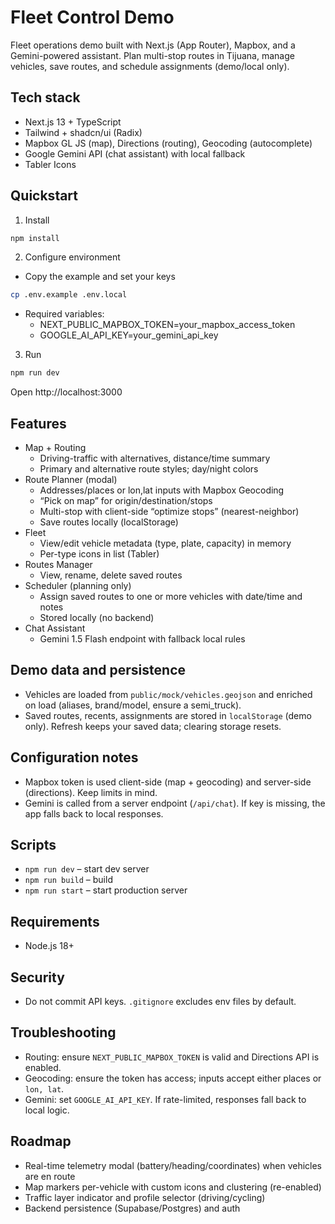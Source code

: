 # Fleet Control Demo

Fleet operations demo built with Next.js (App Router), Mapbox, and a Gemini-powered assistant. Plan multi-stop routes in Tijuana, manage vehicles, save routes, and schedule assignments (demo/local only).

## Tech stack
- Next.js 13 + TypeScript
- Tailwind + shadcn/ui (Radix)
- Mapbox GL JS (map), Directions (routing), Geocoding (autocomplete)
- Google Gemini API (chat assistant) with local fallback
- Tabler Icons

## Quickstart
1) Install
```bash
npm install
```

2) Configure environment
- Copy the example and set your keys
```bash
cp .env.example .env.local
```
- Required variables:
  - NEXT_PUBLIC_MAPBOX_TOKEN=your_mapbox_access_token
  - GOOGLE_AI_API_KEY=your_gemini_api_key

3) Run
```bash
npm run dev
```
Open http://localhost:3000

## Features
- Map + Routing
  - Driving-traffic with alternatives, distance/time summary
  - Primary and alternative route styles; day/night colors
- Route Planner (modal)
  - Addresses/places or lon,lat inputs with Mapbox Geocoding
  - “Pick on map” for origin/destination/stops
  - Multi-stop with client-side “optimize stops” (nearest-neighbor)
  - Save routes locally (localStorage)
- Fleet
  - View/edit vehicle metadata (type, plate, capacity) in memory
  - Per-type icons in list (Tabler)
- Routes Manager
  - View, rename, delete saved routes
- Scheduler (planning only)
  - Assign saved routes to one or more vehicles with date/time and notes
  - Stored locally (no backend)
- Chat Assistant
  - Gemini 1.5 Flash endpoint with fallback local rules

## Demo data and persistence
- Vehicles are loaded from `public/mock/vehicles.geojson` and enriched on load (aliases, brand/model, ensure a semi_truck).
- Saved routes, recents, assignments are stored in `localStorage` (demo only). Refresh keeps your saved data; clearing storage resets.

## Configuration notes
- Mapbox token is used client-side (map + geocoding) and server-side (directions). Keep limits in mind.
- Gemini is called from a server endpoint (`/api/chat`). If key is missing, the app falls back to local responses.

## Scripts
- `npm run dev` – start dev server
- `npm run build` – build
- `npm run start` – start production server

## Requirements
- Node.js 18+

## Security
- Do not commit API keys. `.gitignore` excludes env files by default.

## Troubleshooting
- Routing: ensure `NEXT_PUBLIC_MAPBOX_TOKEN` is valid and Directions API is enabled.
- Geocoding: ensure the token has access; inputs accept either places or `lon, lat`.
- Gemini: set `GOOGLE_AI_API_KEY`. If rate-limited, responses fall back to local logic.

## Roadmap
- Real-time telemetry modal (battery/heading/coordinates) when vehicles are en route
- Map markers per-vehicle with custom icons and clustering (re-enabled)
- Traffic layer indicator and profile selector (driving/cycling)
- Backend persistence (Supabase/Postgres) and auth
